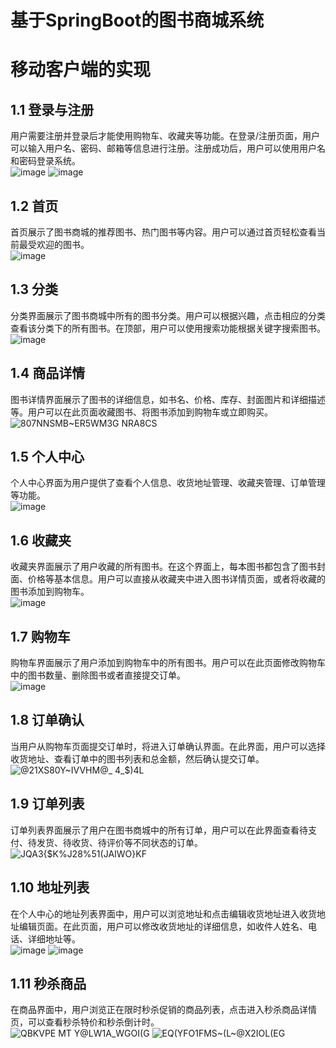 # 基于SpringBoot的图书商城系统
# 移动客户端的实现
## 1.1 登录与注册
用户需要注册并登录后才能使用购物车、收藏夹等功能。在登录/注册页面，用户可以输入用户名、密码、邮箱等信息进行注册。注册成功后，用户可以使用用户名和密码登录系统。  
![image](https://github.com/Canny12138/BookStore/assets/59813917/3c3c86cb-47cb-4699-863f-40fbfc5855ca)
![image](https://github.com/Canny12138/BookStore/assets/59813917/a2b10f32-9448-43cf-aeed-385169ad1823)  
## 1.2 首页
首页展示了图书商城的推荐图书、热门图书等内容。用户可以通过首页轻松查看当前最受欢迎的图书。  
![image](https://github.com/Canny12138/BookStore/assets/59813917/5d22e57e-d921-4e1e-a0ee-10d557c8b11f)  
## 1.3 分类
分类界面展示了图书商城中所有的图书分类。用户可以根据兴趣，点击相应的分类查看该分类下的所有图书。在顶部，用户可以使用搜索功能根据关键字搜索图书。  
![image](https://github.com/Canny12138/BookStore/assets/59813917/a71191f6-d678-4073-9864-ec040835fcda)  
## 1.4 商品详情
图书详情界面展示了图书的详细信息，如书名、价格、库存、封面图片和详细描述等。用户可以在此页面收藏图书、将图书添加到购物车或立即购买。  
![807NNSMB~ER5WM3G NRA8CS](https://github.com/Canny12138/BookStore/assets/59813917/06072f64-2616-4055-ae04-599897fc026b)  
## 1.5 个人中心
个人中心界面为用户提供了查看个人信息、收货地址管理、收藏夹管理、订单管理等功能。  
![image](https://github.com/Canny12138/BookStore/assets/59813917/9f6cd2a3-eba6-498c-8791-4cacec9a2953)  
## 1.6 收藏夹
收藏夹界面展示了用户收藏的所有图书。在这个界面上，每本图书都包含了图书封面、价格等基本信息。用户可以直接从收藏夹中进入图书详情页面，或者将收藏的图书添加到购物车。  
![image](https://github.com/Canny12138/BookStore/assets/59813917/70ae511a-8d6c-431f-a4e6-e49d72f2a900)  
## 1.7 购物车
购物车界面展示了用户添加到购物车中的所有图书。用户可以在此页面修改购物车中的图书数量、删除图书或者直接提交订单。  
![image](https://github.com/Canny12138/BookStore/assets/59813917/2e3598b1-81f1-4c6e-b3db-a238e78d8eda)  
## 1.8 订单确认
当用户从购物车页面提交订单时，将进入订单确认界面。在此界面，用户可以选择收货地址、查看订单中的图书列表和总金额，然后确认提交订单。  
![@21XS80Y~IVVHM@_ 4_$)4L](https://github.com/Canny12138/BookStore/assets/59813917/d129512f-6690-40fe-8f8f-8b007b5b2601)  
## 1.9 订单列表
订单列表界面展示了用户在图书商城中的所有订单，用户可以在此界面查看待支付、待发货、待收货、待评价等不同状态的订单。  
![JQA3{$K%J28%51(JAIWO}KF](https://github.com/Canny12138/BookStore/assets/59813917/06c2b58d-a082-4190-a510-9009b60e7944)  
## 1.10 地址列表
在个人中心的地址列表界面中，用户可以浏览地址和点击编辑收货地址进入收货地址编辑页面。在此页面，用户可以修改收货地址的详细信息，如收件人姓名、电话、详细地址等。  
![image](https://github.com/Canny12138/BookStore/assets/59813917/de1ec0b8-8c7a-43a5-8bba-fa6fb0007746)
![image](https://github.com/Canny12138/BookStore/assets/59813917/39140080-efe5-4f99-bc6f-7db91d1f84b0)  
## 1.11 秒杀商品
在商品界面中，用户浏览正在限时秒杀促销的商品列表，点击进入秒杀商品详情页，可以查看秒杀特价和秒杀倒计时。  
![QBKVPE MT Y@LW1A_WGOI(G](https://github.com/Canny12138/BookStore/assets/59813917/e75ed1ab-0d55-47da-b609-74a916a31766)
![EQ(YFO1FMS~(L~@X2IOL(EG](https://github.com/Canny12138/BookStore/assets/59813917/69c9f93d-f898-4e45-bb35-e231ff183d2c)  
